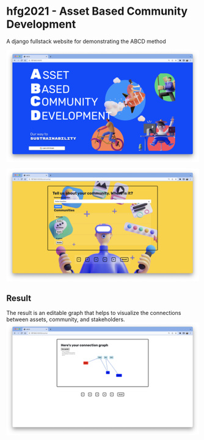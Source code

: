# hfg2021 - Asset Based Community Development
A django fullstack website for demonstrating the ABCD method


![front](https://github.com/ivanderjmw/hfg2021/blob/main/docs/images/ABCD%20Front.png)

![image](https://github.com/ivanderjmw/hfg2021/blob/main/docs/images/Step%201.png)

## Result
The result is an editable graph that helps to visualize the connections between assets, community, and stakeholders.
![result](https://github.com/ivanderjmw/hfg2021/blob/main/docs/images/Result.png)
